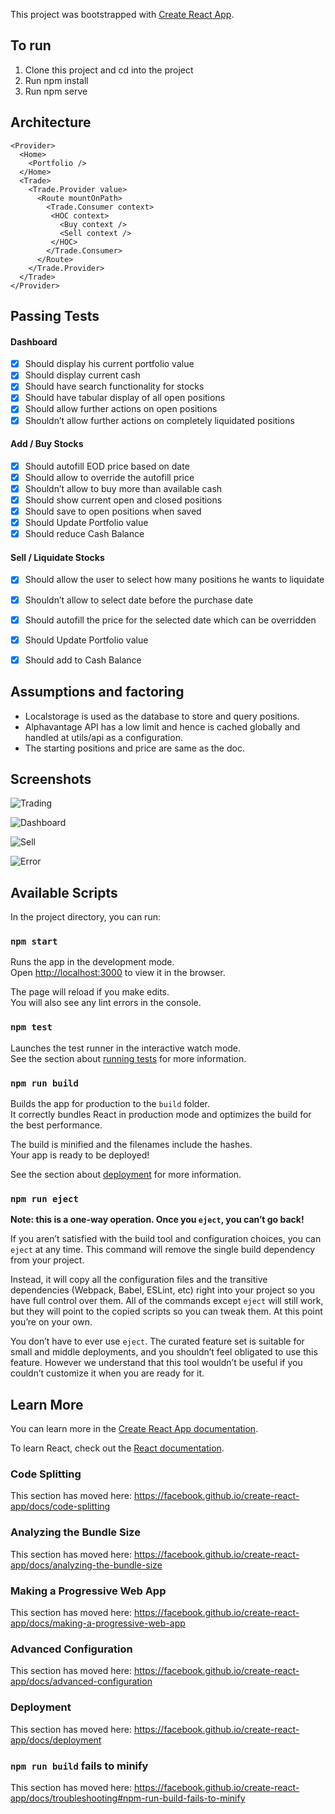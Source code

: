 

This project was bootstrapped with [Create React App](https://github.com/facebook/create-react-app).

## To run
1. Clone this project and cd into the project
2. Run npm install
3. Run npm serve

## Architecture
	<Provider>
	  <Home>
	    <Portfolio />
	  </Home>
	  <Trade>
	    <Trade.Provider value>
	      <Route mountOnPath>
		    <Trade.Consumer context>
			 <HOC context>
			   <Buy context />
			   <Sell context />
			 </HOC>
		    </Trade.Consumer>
	      </Route>
        </Trade.Provider>
	  </Trade>
	</Provider>

## Passing Tests
#### Dashboard
 - [x] Should display his current portfolio value
 - [x] Should display current cash
 - [x] Should have search functionality for stocks
 - [x] Should have tabular display of all open positions
 - [x] Should allow further actions on open positions
 - [x] Shouldn’t allow further actions on completely liquidated positions

#### Add / Buy Stocks

 - [x] Should autofill EOD price based on date
 - [x] Should allow to override the autofill price
 - [x] Shouldn’t allow to buy more than available cash
 - [x] Should show current open and closed positions
 - [x] Should save to open positions when saved
 - [x] Should Update Portfolio value
 - [x] Should reduce Cash Balance

#### Sell / Liquidate Stocks

 - [x] Should allow the user to select how many positions he wants to liquidate
 - [x] Shouldn’t allow to select date before the purchase date
 - [x] Should autofill the price for the selected date which can be overridden
 - [x] Should Update Portfolio value
 - [x] Should add to Cash Balance 

   
## Assumptions and factoring

 - Localstorage is used as the database to store and query positions.
 - Alphavantage API has a low limit and hence is cached globally and handled at utils/api as a configuration.
 - The starting positions and price  are same as the doc.

## Screenshots
![Trading](https://i.ibb.co/9TBcvqC/Screen-Shot-2019-08-18-at-11-55-26-PM.png)

![Dashboard](https://i.ibb.co/stqnKB3/Screen-Shot-2019-08-17-at-1-52-42-AM.png)

![Sell](https://i.ibb.co/Dp4WCxT/Screen-Shot-2019-08-19-at-3-17-10-AM.png)

![Error](https://i.ibb.co/zP03jbf/Screen-Shot-2019-08-17-at-1-53-57-AM.png)

## Available Scripts

In the project directory, you can run:

### `npm start`

Runs the app in the development mode.<br>
Open [http://localhost:3000](http://localhost:3000) to view it in the browser.

The page will reload if you make edits.<br>
You will also see any lint errors in the console.

### `npm test`

Launches the test runner in the interactive watch mode.<br>
See the section about [running tests](https://facebook.github.io/create-react-app/docs/running-tests) for more information.

### `npm run build`

Builds the app for production to the `build` folder.<br>
It correctly bundles React in production mode and optimizes the build for the best performance.

The build is minified and the filenames include the hashes.<br>
Your app is ready to be deployed!

See the section about [deployment](https://facebook.github.io/create-react-app/docs/deployment) for more information.

### `npm run eject`

**Note: this is a one-way operation. Once you `eject`, you can’t go back!**

If you aren’t satisfied with the build tool and configuration choices, you can `eject` at any time. This command will remove the single build dependency from your project.

Instead, it will copy all the configuration files and the transitive dependencies (Webpack, Babel, ESLint, etc) right into your project so you have full control over them. All of the commands except `eject` will still work, but they will point to the copied scripts so you can tweak them. At this point you’re on your own.

You don’t have to ever use `eject`. The curated feature set is suitable for small and middle deployments, and you shouldn’t feel obligated to use this feature. However we understand that this tool wouldn’t be useful if you couldn’t customize it when you are ready for it.

## Learn More

You can learn more in the [Create React App documentation](https://facebook.github.io/create-react-app/docs/getting-started).

To learn React, check out the [React documentation](https://reactjs.org/).

### Code Splitting

This section has moved here: https://facebook.github.io/create-react-app/docs/code-splitting

### Analyzing the Bundle Size

This section has moved here: https://facebook.github.io/create-react-app/docs/analyzing-the-bundle-size

### Making a Progressive Web App

This section has moved here: https://facebook.github.io/create-react-app/docs/making-a-progressive-web-app

### Advanced Configuration

This section has moved here: https://facebook.github.io/create-react-app/docs/advanced-configuration

### Deployment

This section has moved here: https://facebook.github.io/create-react-app/docs/deployment

### `npm run build` fails to minify

This section has moved here: https://facebook.github.io/create-react-app/docs/troubleshooting#npm-run-build-fails-to-minify
